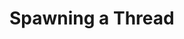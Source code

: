 <!--
    Copyright 2024, Colias Group, LLC

    SPDX-License-Identifier: CC-BY-SA-4.0
-->

# Spawning a Thread
